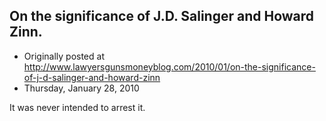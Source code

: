 ## On the significance of J.D. Salinger and Howard Zinn.

 * Originally posted at http://www.lawyersgunsmoneyblog.com/2010/01/on-the-significance-of-j-d-salinger-and-howard-zinn
 * Thursday, January 28, 2010

It was never intended to arrest it.